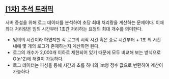 ## [[1차] 추석 트래픽](https://programmers.co.kr/learn/courses/30/lessons/17676)

서버 증설을 위해 로그 데이터를 분석하여 초당 최대 처리량을 계산하는 문제이다. 이때 최대 처리량은 임의 시간부터 1초간 처리하는 요청의 최대 개수를 의미한다.

- 임의의 시간이라 하였지만 각 로그의 시작 시간 혹은 종료 시간부터 + 1초 의 시간 내에 몇 개의 로그가 존재하는지 계산하면 된다.
- 로그의 개수가 2,000개 이하로 제한되어 있기 때문에 모두 비교해 보는 방식으로 O(n^2)에 해결이 가능하다.
- 로그 데이터는 파싱을 통해 시간과 초를 하나의 int형 정수 값으로 변환하여 계산이 가능하다
